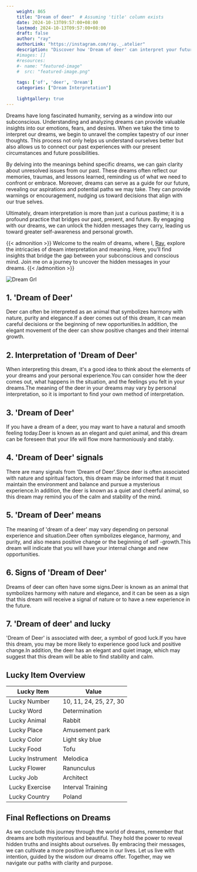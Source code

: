 ```yaml
---
    weight: 865
    title: "Dream of deer"  # Assuming 'title' column exists
    date: 2024-10-13T09:57:00+08:00
    lastmod: 2024-10-13T09:57:00+08:00
    draft: false
    author: "ray"
    authorLink: "https://instagram.com/ray._.atelier"
    description: "Discover how 'Dream of deer' can interpret your future and uncover its significant meanings in your life."
    #images: []
    #resources:
    #- name: "featured-image"
    #  src: "featured-image.png"
    
    tags: ['of', 'deer', 'Dream']
    categories: ["Dream Interpretation"]
    
    lightgallery: true
---
```

    
Dreams have long fascinated humanity, serving as a window into our subconscious. Understanding and analyzing dreams can provide valuable insights into our emotions, fears, and desires. When we take the time to interpret our dreams, we begin to unravel the complex tapestry of our inner thoughts. This process not only helps us understand ourselves better but also allows us to connect our past experiences with our present circumstances and future possibilities.

By delving into the meanings behind specific dreams, we can gain clarity about unresolved issues from our past. These dreams often reflect our memories, traumas, and lessons learned, reminding us of what we need to confront or embrace. Moreover, dreams can serve as a guide for our future, revealing our aspirations and potential paths we may take. They can provide warnings or encouragement, nudging us toward decisions that align with our true selves.

Ultimately, dream interpretation is more than just a curious pastime; it is a profound practice that bridges our past, present, and future. By engaging with our dreams, we can unlock the hidden messages they carry, leading us toward greater self-awareness and personal growth.

{{< admonition >}}
Welcome to the realm of dreams, where I, [Ray](https://instagram.com/ray._.atelier), explore the intricacies of dream interpretation and meaning. Here, you’ll find insights that bridge the gap between your subconscious and conscious mind. Join me on a journey to uncover the hidden messages in your dreams.
{{< /admonition >}}

![Dream Grl](https://cdn.pixabay.com/photo/2017/11/02/03/35/gothic-2910057_1280.jpg "Dream Grl")

## 1. 'Dream of Deer'
Deer can often be interpreted as an animal that symbolizes harmony with nature, purity and elegance.If a deer comes out of this dream, it can mean careful decisions or the beginning of new opportunities.In addition, the elegant movement of the deer can show positive changes and their internal growth.

## 2. Interpretation of 'Dream of Deer'
When interpreting this dream, it's a good idea to think about the elements of your dreams and your personal experience.You can consider how the deer comes out, what happens in the situation, and the feelings you felt in your dreams.The meaning of the deer in your dreams may vary by personal interpretation, so it is important to find your own method of interpretation.

## 3. 'Dream of Deer'
If you have a dream of a deer, you may want to have a natural and smooth feeling today.Deer is known as an elegant and quiet animal, and this dream can be foreseen that your life will flow more harmoniously and stably.

## 4. 'Dream of Deer' signals
There are many signals from 'Dream of Deer'.Since deer is often associated with nature and spiritual factors, this dream may be informed that it must maintain the environment and balance and pursue a mysterious experience.In addition, the deer is known as a quiet and cheerful animal, so this dream may remind you of the calm and stability of the mind.

## 5. 'Dream of Deer' means
The meaning of 'dream of a deer' may vary depending on personal experience and situation.Deer often symbolizes elegance, harmony, and purity, and also means positive change or the beginning of self -growth.This dream will indicate that you will have your internal change and new opportunities.

## 6. Signs of 'Dream of Deer'
Dreams of deer can often have some signs.Deer is known as an animal that symbolizes harmony with nature and elegance, and it can be seen as a sign that this dream will receive a signal of nature or to have a new experience in the future.

## 7. 'Dream of deer' and lucky
'Dream of Deer' is associated with deer, a symbol of good luck.If you have this dream, you may be more likely to experience good luck and positive change.In addition, the deer has an elegant and quiet image, which may suggest that this dream will be able to find stability and calm.

## Lucky Item Overview
| Lucky Item          | Value              |
|---------------|--------------------|
| Lucky Number        | 10, 11, 24, 25, 27, 30  |
| Lucky Word          | Determination |
| Lucky Animal        | Rabbit |
| Lucky Place         | Amusement park     |
| Lucky Color         | Light sky blue     |
| Lucky Food          | Tofu      |
| Lucky Instrument    | Melodica |
| Lucky Flower        | Ranunculus    |
| Lucky Job           | Architect       |
| Lucky Exercise      | Interval Training  |
| Lucky Country       | Poland    |


##  Final Reflections on Dreams

As we conclude this journey through the world of dreams, remember that dreams are both mysterious and beautiful. They hold the power to reveal hidden truths and insights about ourselves. By embracing their messages, we can cultivate a more positive influence in our lives. Let us live with intention, guided by the wisdom our dreams offer. Together, may we navigate our paths with clarity and purpose.
